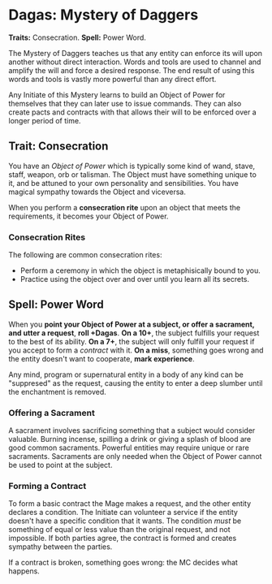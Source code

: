# Dagas: Mystery of Daggers

__Traits:__ Consecration. __Spell:__ Power Word.

The Mystery of Daggers teaches us that any entity can enforce its will upon another without direct interaction. 
Words and tools are used to channel and amplify the will and force a desired response. 
The end result of using this words and tools is vastly more powerful than any direct effort. 

Any Initiate of this Mystery learns to build an Object of Power for themselves that they can later use to issue commands. 
They can also create pacts and contracts with that allows their will to be enforced over a longer period of time. 


## Trait: Consecration

You have an _Object of Power_ which is typically some kind of wand, stave, staff, weapon, orb or talisman. 
The Object must have something unique to it, and be attuned to your own personality and sensibilities. 
You have magical sympathy towards the Object and viceversa. 

When you perform a __consecration rite__ upon an object that meets the requirements, it becomes your Object of Power.


### Consecration Rites

The following are common consecration rites:

* Perform a ceremony in which the object is metaphisically bound to you.
* Practice using the object over and over until you learn all its secrets.


## Spell: Power Word 

When you __point your Object of Power at a subject, or offer a sacrament, and utter a request__, __roll +Dagas__. 
__On a 10+__, the subject fulfills your request to the best of its ability.
__On a 7+__, the subject will only fulfill your request if you accept to form a _contract_ with it. 
__On a miss__, something goes wrong and the entity doesn't want to cooperate, __mark experience__.

Any mind, program or supernatural entity in a body of any kind can be "suppresed" as the request, causing the entity to enter a deep slumber until the enchantment is removed.


### Offering a Sacrament

A sacrament involves sacrificing something that a subject would consider valuable. 
Burning incense, spilling a drink or giving a splash of blood are good common sacraments. 
Powerful entities may require unique or rare sacraments.
Sacraments are only needed when the Object of Power cannot be used to point at the subject. 

### Forming a Contract

To form a basic contract the Mage makes a request, and the other entity declares a condition. 
The Initiate can volunteer a service if the entity doesn't have a specific condition that it wants.
The condition _must_ be something of equal or less value than the original request, and not impossible.
If both parties agree, the contract is formed and creates sympathy between the parties. 

If a contract is broken, something goes wrong: the MC decides what happens. 
